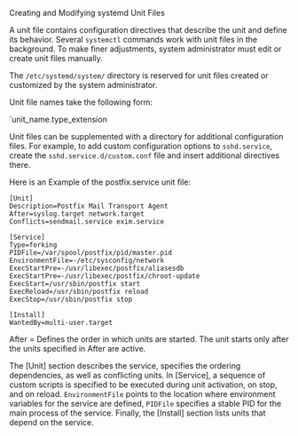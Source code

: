 Creating and Modifying systemd Unit Files

A unit file contains configuration directives that describe the unit and define its behavior. Several `systemctl` commands work with unit files in the background. To make finer adjustments, system administrator must edit or create unit files manually.

The `/etc/systemd/system/` directory is reserved for unit files created or customized by the system administrator.

Unit file names take the following form:

`unit_name.type_extension

Unit files can be supplemented with a directory for additional configuration files. For example, to add custom configuration options to `sshd.service`, create the `sshd.service.d/custom.conf` file and insert additional directives there.


Here is an Example of the postfix.service unit file:

```
[Unit]
Description=Postfix Mail Transport Agent
After=syslog.target network.target
Conflicts=sendmail.service exim.service

[Service]
Type=forking
PIDFile=/var/spool/postfix/pid/master.pid
EnvironmentFile=-/etc/sysconfig/network
ExecStartPre=-/usr/libexec/postfix/aliasesdb
ExecStartPre=-/usr/libexec/postfix/chroot-update
ExecStart=/usr/sbin/postfix start
ExecReload=/usr/sbin/postfix reload
ExecStop=/usr/sbin/postfix stop

[Install]
WantedBy=multi-user.target
```

After = Defines the order in which units are started. The unit starts only after the units specified in After are active.

The [Unit] section describes the service, specifies the ordering dependencies, as well as conflicting units. In [Service], a sequence of custom scripts is specified to be executed during unit activation, on stop, and on reload. `EnvironmentFile` points to the location where environment variables for the service are defined, `PIDFile` specifies a stable PID for the main process of the service. Finally, the [Install] section lists units that depend on the service.


